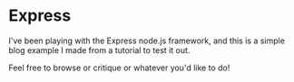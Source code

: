 # Express

I've been playing with the Express node.js framework, and this is a simple blog example I made from a tutorial to test it out.

Feel free to browse or critique or whatever you'd like to do!